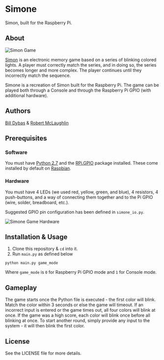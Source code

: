 # Simone

Simon, built for the Raspberry Pi.

## About

![Simon Game](https://cloud.githubusercontent.com/assets/13719429/21077761/1b28965a-bf24-11e6-85b2-6f64108d965f.jpg)

[Simon](https://en.wikipedia.org/wiki/Simon_(game)) is an electronic memory game based on a series of blinking colored lights. A player must correctly match the series, and in doing so, the series becomes longer and more complex. The player continues until they incorrectly match the sequence.

Simone is a recreation of Simon built for the Raspberry Pi. The game can be played both through a Console and through the Raspberry Pi GPIO (with additional hardware).

## Authors

[Bill Dybas](https://github.com/billdybas) & [Robert McLaughlin](https://github.com/robmcl4)

## Prerequisites

### Software

You must have [Python 2.7](https://www.python.org/downloads/) and the [RPi.GPIO](https://pypi.python.org/pypi/RPi.GPIO) package installed. These come installed by default on [Raspbian](https://www.raspberrypi.org/downloads/raspbian/).

### Hardware

You must have 4 LEDs (we used red, yellow, green, and blue), 4 resistors, 4 push-buttons, and a way of connecting them together and to the Pi GPIO (wire, solder, breadboard, etc.).

Suggested GPIO pin configuration has been defined in `simone_io.py`.

![Simone Game Hardware](https://cloud.githubusercontent.com/assets/13719429/21077762/21146210-bf24-11e6-97dc-a19ae275b0a2.JPG)

## Installation & Usage

1. Clone this repository & `cd` into it.
2. Run `main.py` as defined below

`python main.py game_mode`

Where `game_mode` is `0` for Raspberry Pi GPIO mode and `1` for Console mode.

## Gameplay

The game starts once the Python file is executed - the first color will blink. Match the color within 3 seconds or else the game will timeout. If an incorrect input is entered or the game times out, all four colors will blink at once. If the game was a high score, each color will blink once before all blinking at once. To start another round, simply provide any input to the system - it will then blink the first color.

## License

See the LICENSE file for more details.

